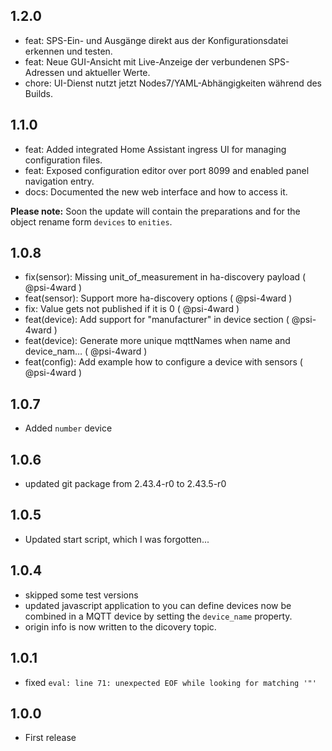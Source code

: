 ## 1.2.0

- feat: SPS-Ein- und Ausgänge direkt aus der Konfigurationsdatei erkennen und testen.
- feat: Neue GUI-Ansicht mit Live-Anzeige der verbundenen SPS-Adressen und aktueller Werte.
- chore: UI-Dienst nutzt jetzt Nodes7/YAML-Abhängigkeiten während des Builds.

## 1.1.0

- feat: Added integrated Home Assistant ingress UI for managing configuration files.
- feat: Exposed configuration editor over port 8099 and enabled panel navigation entry.
- docs: Documented the new web interface and how to access it.

**Please note:**
Soon the update will contain the preparations and for the object rename form `devices` to `enities`.

## 1.0.8

- fix(sensor): Missing unit_of_measurement in ha-discovery payload ( @psi-4ward )
- feat(sensor): Support more ha-discovery options ( @psi-4ward )
- fix: Value gets not published if it is 0 ( @psi-4ward )
- feat(device): Add support for "manufacturer" in device section ( @psi-4ward )
- feat(device): Generate more unique mqttNames when name and device_nam… ( @psi-4ward )
- feat(config): Add example how to configure a device with sensors ( @psi-4ward )

## 1.0.7

- Added `number` device

## 1.0.6

- updated git package from 2.43.4-r0 to 2.43.5-r0

## 1.0.5

- Updated start script, which I was forgotten...

## 1.0.4

- skipped some test versions
- updated javascript application to you can define devices now be combined in a MQTT device by setting the `device_name` property.
- origin info is now written to the dicovery topic.

## 1.0.1

- fixed `eval: line 71: unexpected EOF while looking for matching '"'`

## 1.0.0

- First release
